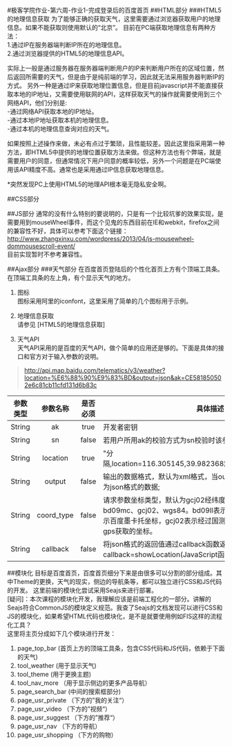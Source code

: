 #极客学院作业-第六周-作业1-完成登录后的百度首页
##HTML部分
###HTML5的地理信息获取
为了能够正确的获取天气，这里需要通过浏览器获取用户的地理信息。如果不能获取则使用默认的“北京”。
目前在PC端获取地理信息有两种方法：  
1.通过IP在服务器端判断IP所在的地理信息。  
2.通过浏览器提供的HTML5的地理信息API。 
   
实际上一般是通过服务器在服务器端判断用户的IP来判断用户所在的区域位置，然后返回所需要的天气，但是由于是纯前端的学习，因此就无法采用服务器判断IP的方式。
另外一种是通过IP来获取地理位置信息，但是目前javascript并不能直接获取本地的IP地址，又需要使用联网的API，这样获取天气的操作就需要使用到三个网络API，他们分别是:  
-通过网络API获取本地的IP地址。  
-通过本地IP地址获取本机的地理信息。  
-通过本机的地理信息查询对应的天气。  
  
如果按照上述操作来做，未必有点过于繁琐，且性能较差。因此这里指采用第一种方法，即HTML5中提供的地理位置获取方法来做。但这种方法也有个弊端，就是需要用户的同意，但通常情况下用户同意的概率较低，另外一个问题是在PC端使用该API精度不高。通常也是采用通过IP信息获取地理信息。  

*突然发现PC上使用HTML5的地理API根本毫无隐私安全啊。

##CSS部分

##JS部分
通常的没有什么特别的要说明的，只是有一个比较坑爹的效果实现，是需要用到mouseWheel事件，而这个见鬼的东西目前在IE和webkit，firefox之间的兼容性不好，具体可以参考下面这个链接：
http://www.zhangxinxu.com/wordpress/2013/04/js-mousewheel-dommousescroll-event/  
目前实现暂时不参考兼容性。

##Ajax部分
###天气部分
在百度首页登陆后的个性化首页上方有个顶端工具条。在顶端工具条的左上角，有个显示天气的地方。
1. 图标  
图标采用阿里的iconfont，这里采用了简单的几个图标用于示例。

2. 地理信息获取  
请参见 [HTML5的地理信息获取]

3. 天气API  
天气API采用的是百度的天气API，做个简单的应用还是够的。下面是具体的接口和官方对于输入参数的说明。
>http://api.map.baidu.com/telematics/v3/weather?location=%E6%88%90%E9%83%BD&output=json&ak=CE581850502e6c81cb11cfd131d6b83c  

|参数类型|参数名称|是否必须|具体描述|
|---|:---:|:---:|---|
|String|ak|true|开发者密钥|
|String|sn|false|若用户所用ak的校验方式为sn校验时该参数必须。 （sn生成算法）|
|String|location|true|"分隔,location=116.305145,39.982368&brvbar;122.305145,36.982368&brvbar;….|
|String|output|false|输出的数据格式，默认为xml格式，当output设置为’json’时，输出的为json格式的数据;|
|String|coord_type|false|请求参数坐标类型，默认为gcj02经纬度坐标。允许的值为bd09ll、bd09mc、gcj02、wgs84。bd09ll表示百度经纬度坐标，bd09mc表示百度墨卡托坐标，gcj02表示经过国测局加密的坐标。wgs84表示gps获取的坐标。|
|String|callback|false|将json格式的返回值通过callback函数返回以实现jsonp功能。举例：callback=showLocation(JavaScript函数名)。|

##模块化
目标是百度首页，百度首页细分下来是由很多可以分割的部分组成。其中Theme的更换，天气的现实，侧边的导航条等，都可以独立进行CSS和JS代码的开发。
这里前端的模块化尝试采用Seajs来进行部署。  
[疑问]：本次课程的模块化开发，我理解应该是前端工程化的一部分。讲解的Seajs符合CommonJS的模块定义规范。我查了Seajs的文档发现可以进行CSS和JS的模块化，如果希望HTML代码也模块化，是不是就要使用例如FIS这样的流程化工具？  
这里将主页分成如下几个模块进行开发：
1. page_top_bar (首页上方的顶端工具条，包含CSS代码和JS代码，依赖于下面的天气)
2. tool_weather (用于显示天气) 
4. tool_theme (用于更换主题)
6. tool_nav_more （用于显示侧边的更多产品导航）
3. page_search_bar (中间的搜索框部分)
4. page_usr_private （下方的”我的关注“）
5. page_usr_video （下方的”视频“）
6. page_usr_suggest （下方的”推荐“）
7. page_usr_nav （下方的导航）
8. page_usr_shopping （下方的购物）